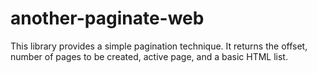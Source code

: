 # another-paginate-web
This library provides a simple pagination technique. It returns the offset, number of pages to be created, active page, and a basic HTML list.
